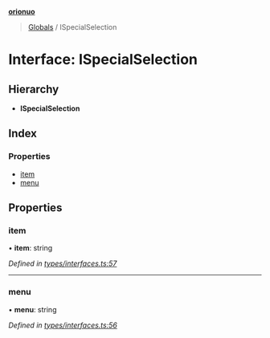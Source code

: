 **[orionuo](../README.md)**

> [Globals](../globals.md) / ISpecialSelection

# Interface: ISpecialSelection

## Hierarchy

* **ISpecialSelection**

## Index

### Properties

* [item](ispecialselection.md#item)
* [menu](ispecialselection.md#menu)

## Properties

### item

•  **item**: string

*Defined in [types/interfaces.ts:57](https://github.com/msviha/orionuo/blob/9d75b1e/src/types/interfaces.ts#L57)*

___

### menu

•  **menu**: string

*Defined in [types/interfaces.ts:56](https://github.com/msviha/orionuo/blob/9d75b1e/src/types/interfaces.ts#L56)*
